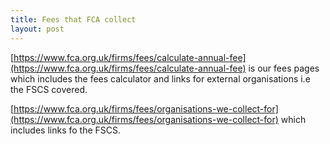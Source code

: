 ```yaml
---
title: Fees that FCA collect
layout: post
---
```


[https://www.fca.org.uk/firms/fees/calculate-annual-fee](https://www.fca.org.uk/firms/fees/calculate-annual-fee) is our fees pages which includes the fees calculator and links for external organisations i.e the FSCS covered.

[https://www.fca.org.uk/firms/fees/organisations-we-collect-for](https://www.fca.org.uk/firms/fees/organisations-we-collect-for) which includes links fo the FSCS.
